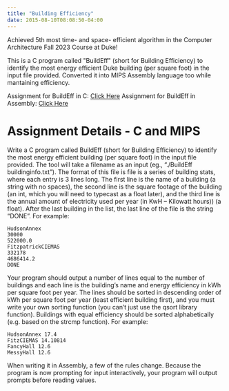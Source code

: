 ```yaml
---
title: "Building Efficiency"
date: 2015-08-10T08:08:50-04:00
---
```


Achieved 5th most time- and space- efficient algorithm in the Computer Architecture Fall 2023 Course at Duke! 

This is a C program called "BuildEff" (short for Building Efficiency) to identify the most energy efficient Duke building (per square foot) in the input file provided. Converted it into MIPS Assembly language too while mantaining efficiency.

Assignment for BuildEff in C: [Click Here](https://people.ee.duke.edu/~jab/ece250/homeworks/homework1.pdf)
Assignment for BuildEff in Assembly: [Click Here](https://people.ee.duke.edu/~jab/ece250/homeworks/homework2.pdf)

# Assignment Details - C and MIPS

Write a C program called BuildEff (short for Building Efficiency) to identify the most energy efficient
building (per square foot) in the input file provided. The tool will take a filename as an input (eg.,
“./BuildEff buildinginfo.txt”). The format of this file is file is a series of
building stats, where each entry is 3 lines long. The first line is the name of a building (a string with no
spaces), the second line is the square footage of the building (an int, which you will need to typecast as a
float later), and the third line is the annual amount of electricity used per year (in KwH – Kilowatt hours))
(a float). After the last building in the list, the last line of the file is the string “DONE”. For example:
```
HudsonAnnex
30000
522000.0
FitzpatrickCIEMAS
332178
4686414.2
DONE
```
Your program should output a number of lines equal to the number of buildings and each line is the
building’s name and energy efficiency in kWh per square foot per year. The lines should be sorted in
descending order of kWh per square foot per year (least efficient building first), and you must write your
own sorting function (you can’t just use the qsort library function). Buildings with equal efficiency
should be sorted alphabetically (e.g. based on the strcmp function). For example:

```
HudsonAnnex 17.4
FitzCIEMAS 14.10814
FancyHall 12.6
MessyHall 12.6
```
When writing it in Assembly, a few of the rules change. Because the program is now prompting for input interactively, your program will output
prompts before reading values. 

